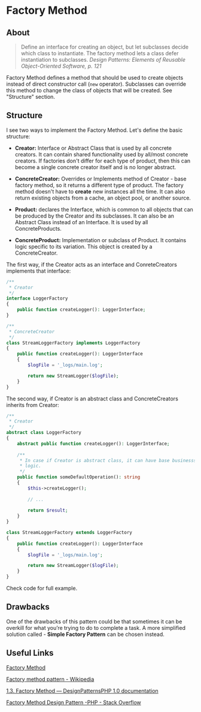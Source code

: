 # Factory Method

## About

> Define an interface for creating an object, but let subclasses decide which class to instantiate. The factory method lets a class defer instantiation to subclasses.
> *Design Patterns: Elements of Reusable Object-Oriented Software, p. 121*

Factory Method defines a method that should be used to create objects instead of direct constructor call (`new` operator). Subclasses can override this method to change the class of objects that will be created. See "Structure" section.

## Structure

I see two ways to implement the Factory Method. Let's define the basic structure:

* **Creator:** Interface or Abstract Class that is used by all concrete creators. It can contain shared functionality used by all/most concrete creators. If factories don't differ for each type of product, then this can become a single concrete creator itself and is no longer abstract.

* **ConcreteCreator:** Overrides or Implements method of Creator - base factory method, so it returns a different type of product. The factory method doesn't have to **create** new instances all the time. It can also return existing objects from a cache, an object pool, or another source.

* **Product:** declares the Interface, which is common to all objects that can be produced by the Creator and its subclasses. It can also be an Abstract Class instead of an Interface. It is used by all ConcreteProducts.

* **ConcreteProduct:** Implementation or subclass of Product. It contains logic specific to its variation. This object is created by a ConcreteCreator. 

The first way, if the Creator acts as an interface and ConreteCreators implements that interface:

```php
/**
 * Creator
 */
interface LoggerFactory
{
    public function createLogger(): LoggerInterface;
}

/**
 * ConcreteCreator
 */
class StreamLoggerFactory implements LoggerFactory
{
    public function createLogger(): LoggerInterface
    {
        $logFile = '_logs/main.log';

        return new StreamLogger($logFile);
    }
} 
```

The second way, if Creator is an abstract class and ConcreteCreators inherits from Creator:

```php
/**
 * Creator
 */
abstract class LoggerFactory
{
	abstract public function createLogger(): LoggerInterface;
	
	/**
	 * In case if Creator is abstract class, it can have base businesss
	 * logic.
	 */
	public function someDefaultOperation(): string
	{
		$this->createLogger();
		
		// ...
		
		return $result;
	}
}

class StreamLoggerFactory extends LoggerFactory
{
    public function createLogger(): LoggerInterface
    {
        $logFile = '_logs/main.log';

        return new StreamLogger($logFile);
    }
} 
```

Check code for full example.


## Drawbacks

One of the drawbacks of this pattern could be that sometimes it can be overkill for what you’re trying to do to complete a task. A more simplified solution called - **Simple Factory Pattern** can be chosen instead.


## Useful Links

[Factory Method](http://www.design-patterns-stories.com/patterns/FactoryMethod/)

[Factory method pattern - Wikipedia](https://en.wikipedia.org/wiki/Factory_method_pattern)

[1.3. Factory Method — DesignPatternsPHP 1.0 documentation](https://designpatternsphp.readthedocs.io/en/latest/Creational/FactoryMethod/README.html)

[Factory Method Design Pattern -PHP - Stack Overflow](https://stackoverflow.com/questions/42752390/factory-method-design-pattern-php)

